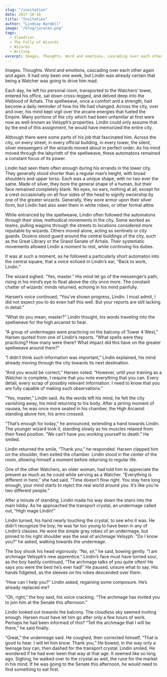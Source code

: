 ```yaml
---
slug: "/invitation"
date: 2017-10-16
title: "Invitation"
author: "Lindsay Wardell"
image: "/blog/juralen.png"
tags:
  - Ilandrior
  - The Folly of Wizards
  - Wizards
  - Writing
excerpt: Images. Thoughts. Word and emotions, cascading over each other again and again. It had only been one week, but Lindin was already certain that being a Watcher was going to drive him mad.
---
```

Images. Thoughts. Word and emotions, cascading over each other again and again. It had only been one week, but Lindin was already certain that being a Watcher was going to drive him mad.

Each day, he left his personal room, transported to the Watchers’ tower, entered his office, sat down cross-legged, and delved deep into the lifeblood of Arhals. The spellweave, once a comfort and a strength, had become a daily reminder of how his life had changed. Across the city, over and over, his mind kept vigil over the arcane energies that fueled the Empire. Many portions of the city which had been unfamiliar at first were now as well-known as Velsyph’s properties. Lindin could only assume that by the end of this assignment, he would have memorized the entire city.

Although there were some parts of his job that fascinated him. Across the city, on every street, in every official building, in every tower, the silent, silver messengers of the wizards moved about in perfect order. As his mind moved through the labyrinth of the spellweave, these automatons remained a constant focus of its power.

Lindin had seen them often enough during his errands in the lower city. They generally stood shorter than a regular man’s height, with broad shoulders and upper torso. Each was a unique shape, with no two ever the same. Made of silver, they bore the general shape of a human, but their face remained completely blank. No eyes, no ears, nothing at all, except for a crest occasionally on all four sides of the head to signify ownership by one of the greater wizards. Generally, they wore armor upon their silver form, but Lindin had also seen them in white robes, or other formal attire.

While entranced by the spellweave, Lindin often followed the automatons through their slow, methodical movements in the city. Some worked as teams, pulling wagons through the streets to locations considered more reputable by wizards. Others moved alone, acting as sentinels or city guards. Dozens stood guard around the central buildings of the city, such as the Great Library or the Grand Senate of Arhals. Their systematic movements allowed Lindin a moment to rest, while continuing his duties.

It was at such a moment, as he followed a particularly short automaton into the central square, that a voice echoed in Lindin’s ear, “Back to work, Lindin.”

The wizard sighed. “Yes, master.” His mind let go of the messenger’s path, rising in his mind’s eye to float above the city once more. The constant chatter of wizards’ minds returned, echoing in his mind painfully.

Harsen’s voice continued, “You’ve shown progress, Lindin. I must admit, I did not expect you to do even half this well. But your reports are still lacking in detail.”

“What do you mean, master?” Lindin thought, his words traveling into the spellweave for the high arcanist to hear.

“A group of undermages were practicing on the balcony of Tower 4 West,” Harsen quoted from one of Lindin’s reports. “What spells were they practicing? How many were there? What impact did this have on the greater spellweave around them?”

“I didn’t think such information was important,” Lindin explained, his mind already moving through the city towards its next destination.

“And you would be correct,” Harsen noted. “However, until your training as a Watcher is complete, I require that you note everything that you can. Every detail, every scrap of possibly relevant information. I need to know that you are fully capable of making such observations.”

“Yes, master,” Lindin said. As the words left his mind, he felt the city vanishing away, his mind returning to his body. After a jarring moment of nausea, he was once more seated in his chamber, the High Arcanist standing above him, his arms crossed.

“That’s enough for today,” he announced, extending a hand towards Lindin. The younger wizard took it, standing slowly as his muscles relaxed from their fixed position. “We can’t have you working yourself to death.” He smiled.

Lindin returned the smile, “Thank you,” he responded. Harsen clapped him on the shoulder, then exited the chamber. Lindin stood in the center of the room, allowing himself a moment before returning to regular life.

One of the other Watchers, an older woman, had told him to appreciate the present as much as he could while serving as a Watcher. “Everything is different in here,” she had said. “Time doesn’t flow right. You stay here long enough, your mind starts to reject the real world around you. It’s like you’re two different people.”

After a minute of standing, Lindin made his way down the stairs into the main lobby. As he approached the transport crystal, an undermage called out, “High mage Lindin!”

Lindin turned, his hand nearly touching the crystal, to see who it was. He didn’t recognize the boy; he was far too young to have been in any of Lindin’s classes. He wore the simple gray robes of an undermage, but pinned to his right shoulder was the seal of archmage Velsyph. “Do I know you?” he asked, walking towards the undermage.

The boy shook his head vigorously. “No, sir,” he said, bowing gently. “I am archmage Velsyph’s new apprentice.” Lindin’s face must have turned sour, as the boy hastily continued, “The archmage talks of you quite often! He says you were the best he’s ever had!” He paused, unsure what to say. His hands fidgeted, as the sleeves on his robes descended over them.

“How can I help you?” Lindin asked, regaining some composure. He’s already replaced me?

“Oh, right,” the boy said, his voice cracking. “The archmage has invited you to join him at the Senate this afternoon.”

Lindin looked out towards the balcony. The cloudless sky seemed inviting enough. Harsen must have let him go after only a few hours of work. Perhaps he had been informed of this? “Tell the archmage that I will be there,” he said finally.

“Great,” the undermage said. He coughed, then corrected himself, “That is good to hear. I will let him know. Thank you,” He bowed, in the way only a teenage boy can, then dashed for the transport crystal. Lindin smiled. He wondered if he had ever been that way at that age. It seemed like so long ago. Sighing, he walked over to the crystal as well, the rune for the market in his mind. If he was going to the Senate this afternoon, he would need to find something to eat first.
